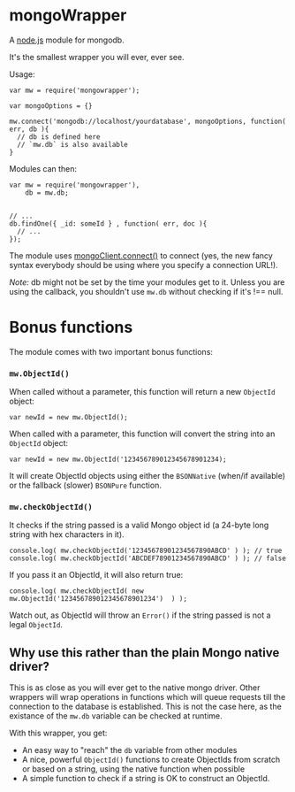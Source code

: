 # mongoWrapper

A [node.js](http://nodejs.org) module for mongodb.

It's the smallest wrapper you will ever, ever see.

Usage:

    var mw = require('mongowrapper');

    var mongoOptions = {}

    mw.connect('mongodb://localhost/yourdatabase', mongoOptions, function( err, db ){
      // db is defined here
      // `mw.db` is also available
    }


Modules can then:

    
    var mw = require('mongowrapper'),
        db = mw.db;


    // ...
    db.findOne({ _id: someId } , function( err, doc ){
      // ...
    });
    

The module uses [mongoClient.connect()](http://mongodb.github.com/node-mongodb-native/api-generated/mongoclient.html#mongoclient-connect) to connect (yes, the new fancy syntax everybody should be using where you specify a connection URL!).

_Note:_ db might not be set by the time your modules get to it. Unless you are using the callback, you shouldn't use `mw.db` without checking if it's !== null.


# Bonus functions

The module comes with two important bonus functions:

### `mw.ObjectId()`

When called without a parameter, this function will return a new `ObjectId` object:

    var newId = new mw.ObjectId();

When called with a parameter, this function will convert the string into an `ObjectId` object:


    var newId = new mw.ObjectId('123456789012345678901234);

It will create ObjectId objects using either the `BSONNative` (when/if available) or the fallback (slower) `BSONPure` function.

### `mw.checkObjectId()`

It checks if the string passed is a valid Mongo object id (a 24-byte long string with hex characters in it).

    console.log( mw.checkObjectId('12345678901234567890ABCD' ) ); // true
    console.log( mw.checkObjectId('ABCDEF78901234567890ABCD' ) ); // false

If you pass it an ObjectId, it will also return true:

    console.log( mw.checkObjectId( new mw.ObjectId('123456789012345678901234')  ) );

Watch out, as ObjectId will throw an `Error()` if the string passed is not a legal `ObjectId`.

## Why use this rather than the plain Mongo native driver?

This is as close as you will ever get to the native mongo driver. Other wrappers will wrap operations in functions which will queue requests till the connection to the database is established. This is not the case here, as the existance of the `mw.db` variable can be checked at runtime.

With this wrapper, you get:

* An easy way to "reach" the `db` variable from other modules
* A nice, powerful `ObjectId()` functions to create ObjectIds from scratch or based on a string, using the native function when possible
* A simple function to check if a string is OK to construct an ObjectId.


